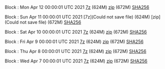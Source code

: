 Block : Mon Apr 12 00:00:01 UTC 2021 [7z](https://transfer.sh/p24At/bootstrap.dat.20210412.7z) (624M) [zip](https://transfer.sh/ZBitx/bootstrap.dat.20210412.zip) (672M) [SHA256](https://transfer.sh/59XYi/sha256.txt)

Block : Sun Apr 11 00:00:01 UTC 2021 [7z](Could not save file) (624M) [zip](Could not save file) (672M) [SHA256](https://transfer.sh/Db7Os/sha256.txt)

Block : Sat Apr 10 00:00:01 UTC 2021 [7z](https://transfer.sh/sABeE/bootstrap.dat.20210410.7z) (624M) [zip](https://transfer.sh/16kXwA/bootstrap.dat.20210410.zip) (672M) [SHA256](https://transfer.sh/Zesnq/sha256.txt)

Block : Fri Apr  9 00:00:01 UTC 2021 [7z](https://transfer.sh/aovHE/bootstrap.dat.20210409.7z) (624M) [zip](https://transfer.sh/69cgd/bootstrap.dat.20210409.zip) (672M) [SHA256](https://transfer.sh/cagFG/sha256.txt)

Block : Thu Apr  8 00:00:01 UTC 2021 [7z](https://transfer.sh/9kjkj/bootstrap.dat.20210408.7z) (624M) [zip](https://transfer.sh/5zZQU/bootstrap.dat.20210408.zip) (672M) [SHA256](https://transfer.sh/nvtwY/sha256.txt)

Block : Wed Apr  7 00:00:01 UTC 2021 [7z](https://transfer.sh/uZcjZ/bootstrap.dat.20210407.7z) (624M) [zip](https://transfer.sh/8oZ8i/bootstrap.dat.20210407.zip) (672M) [SHA256](https://transfer.sh/Jlhzl/sha256.txt)
